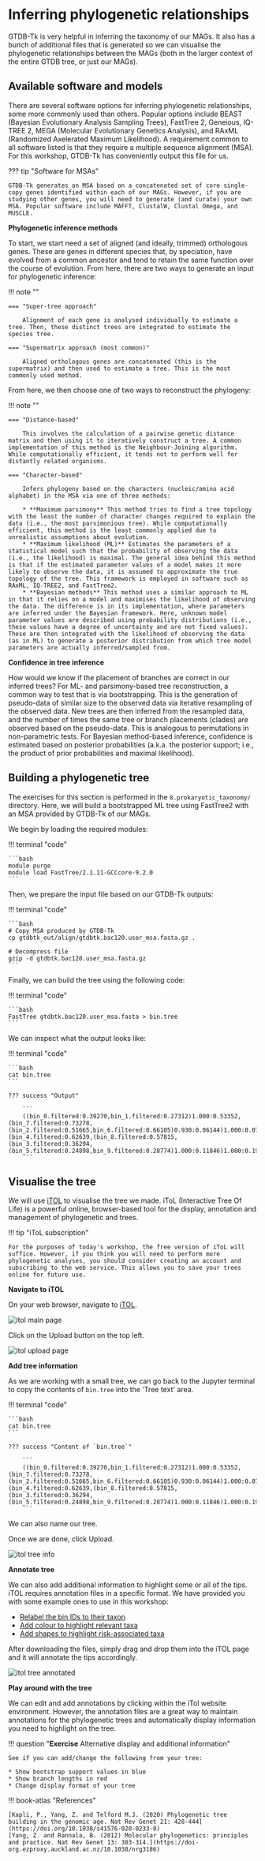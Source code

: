# Inferring phylogenetic relationships

GTDB-Tk is very helpful in inferring the taxonomy of our MAGs. It also has a bunch of additional files that is generated so we can visualise the phylogenetic relationships between the MAGs (both in the larger context of the entire GTDB tree, or just our MAGs). 

## Available software and models

There are several software options for inferring phylogenetic relationships, some more commonly used than others. Popular options include BEAST (Bayesian Evolutionary Analysis Sampling Trees), FastTree 2, Geneious, IQ-TREE 2, MEGA (Molecular Evolutionary Genetics Analysis), and RAxML (Randomized Axelerated Maximum Likelihood). A requirement common to all software listed is that they require a multiple sequence alignment (MSA). For this workshop, GTDB-Tk has conveniently output this file for us.

??? tip "Software for MSAs"

    GTDB-Tk generates an MSA based on a concatenated set of core single-copy genes identified within each of our MAGs. However, if you are studying other genes, you will need to generate (and curate) your own MSA. Popular software include MAFFT, ClustalW, Clustal Omega, and MUSCLE. 

**Phylogenetic inference methods** 

To start, we start need a set of aligned (and ideally, trimmed) orthologous genes. These are genes in different species that, by speciation, have evolved from a common ancestor and tend to retain the same function over the course of evolution. From here, there are two ways to generate an input for phylogenetic inference:

!!! note ""

    === "Super-tree approach"

        Alignment of each gene is analysed individually to estimate a tree. Then, these distinct trees are integrated to estimate the species tree.

    === "Supermatrix approach (most common)"

        Aligned orthologous genes are concatenated (this is the supermatrix) and then used to estimate a tree. This is the most commonly used method.

From here, we then choose one of two ways to reconstruct the phylogeny:

!!! note ""

    === "Distance-based"

        This involves the calculation of a pairwise genetic distance matrix and then using it to iteratively construct a tree. A common implementation of this method is the Neighbour-Joining algorithm. While computationally efficient, it tends not to perform well for distantly related organisms.

    === "Character-based"

        Infers phylogeny based on the characters (nucleic/amino acid alphabet) in the MSA via one of three methods:

        * **Maximum parsimony** This method tries to find a tree topology with the least the number of character changes required to explain the data (i.e., the most parsimonious tree). While computationally efficient, this method is the least commonly applied due to unrealistic assumptions about evolution.
        * **Maximum likelihood (ML)** Estimates the parameters of a statistical model such that the probability of observing the data (i.e., the likelihood) is maximal. The general idea behind this method is that if the estimated parameter values of a model makes it more likely to observe the data, it is assumed to approximate the true topology of the tree. This framework is employed in software such as RAxML, IQ-TREE2, and FastTree2.
        * **Bayesian methods** This method uses a similar approach to ML in that it relies on a model and maximises the likelihood of observing the data. The difference is in its implementation, where parameters are inferred under the Bayesian framework. Here, unknown model parameter values are described using probability distributions (i.e., these values have a degree of uncertainty and are not fixed values). These are then integrated with the likelihood of observing the data (as in ML) to generate a posterior distribution from which tree model parameters are actually inferred/sampled from.

**Confidence in tree inference**

How would we know if the placement of branches are correct in our inferred trees? For ML- and parsimony-based tree reconstruction, a common way to test that is via bootstrapping. This is the generation of pseudo-data of similar size to the observed data via iterative resampling of the observed data. New trees are then inferred from the resampled data, and the number of times the same tree or branch placements (clades) are observed based on the pseudo-data. This is analogous to permutations in non-parametric tests. For Bayesian method-based inference, confidence is estimated based on posterior probabilities (a.k.a. the posterior support; i.e., the product of prior probabilities and maximal likelihood).

## Building a phylogenetic tree

The exercises for this section is performed in the `8.prokaryotic_taxonomy/` directory. Here, we will build a bootstrapped ML tree using FastTree2 with an MSA provided by GTDB-Tk of our MAGs.

We begin by loading the required modules:

!!! terminal "code"

    ```bash
    module purge
    module load FastTree/2.1.11-GCCcore-9.2.0
    ```

Then, we prepare the input file based on our GTDB-Tk outputs:

!!! terminal "code"

    ```bash
    # Copy MSA produced by GTDB-Tk
    cp gtdbtk_out/align/gtdbtk.bac120.user_msa.fasta.gz .

    # Decompress file
    gzip -d gtdbtk.bac120.user_msa.fasta.gz
    ```

Finally, we can build the tree using the following code:

!!! terminal "code"

    ```bash
    FastTree gtdbtk.bac120.user_msa.fasta > bin.tree
    ```

We can inspect what the output looks like:

!!! terminal "code"

    ```bash
    cat bin.tree
    ```

    ??? success "Output"

        ```
        ((bin_0.filtered:0.39270,bin_1.filtered:0.27312)1.000:0.53352,(bin_7.filtered:0.73278,(bin_2.filtered:0.51665,bin_6.filtered:0.66105)0.930:0.06144)1.000:0.07298,(bin_4.filtered:0.62639,(bin_8.filtered:0.57815,(bin_3.filtered:0.36294,(bin_5.filtered:0.24898,bin_9.filtered:0.28774)1.000:0.11846)1.000:0.19589)1.000:0.07212)0.970:0.05113);
        ```

## Visualise the tree

We will use [iTOL](https://itol.embl.de/) to visualise the tree we made. iToL (Interactive Tree Of Life) is a powerful online, browser-based tool for the display, annotation and management of phylogenetic and trees. 

!!! tip "iToL subscription"

    For the purposes of today's workshop, the free version of iToL will suffice. However, if you think you will need to perform more phylogenetic analyses, you should consider creating an account and subscribing to the web service. This allows you to save your trees online for future use.
 
**Navigate to iTOL**

On your web browser, navigate to [iTOL](https://itol.embl.de/).

![itol main page](../figures/day3_iToLMainPage.PNG)

Click on the Upload button on the top left.

![itol upload page](../figures/day3_iToLUpload.PNG)

**Add tree information**

As we are working with a small tree, we can go back to the Jupyter terminal to copy the contents of `bin.tree` into the 'Tree text' area.

!!! terminal "code"

    ```bash
    cat bin.tree
    ```

    ??? success "Content of `bin.tree`"

        ```
        ((bin_0.filtered:0.39270,bin_1.filtered:0.27312)1.000:0.53352,(bin_7.filtered:0.73278,(bin_2.filtered:0.51665,bin_6.filtered:0.66105)0.930:0.06144)1.000:0.07298,(bin_4.filtered:0.62639,(bin_8.filtered:0.57815,(bin_3.filtered:0.36294,(bin_5.filtered:0.24898,bin_9.filtered:0.28774)1.000:0.11846)1.000:0.19589)1.000:0.07212)0.970:0.05113);
        ```

We can also name our tree.

Once we are done, click Upload.

![itol tree info](../figures/day3_iToLTreeInfo.PNG)

**Annotate tree**

We can also add additional information to highlight some or all of the tips. iTOL requires annotation files in a specific format. We have provided you with some example ones to use in this workshop:

- [Relabel the bin IDs to their taxon](../resources/Relabelling.txt)
- [Add colour to highlight relevant taxa](../resources/Color.txt)
- [Add shapes to highlight risk-associated taxa](../resources/Risks.txt)

After downloading the files, simply drag and drop them into the iTOL page and it will annotate the tips accordingly.

![itol tree annotated](../figures/day3_iToLTreeAnnotation.PNG)

**Play around with the tree**

We can edit and add annotations by clicking within the iTol website environment. However, the annotation files are a great way to maintain annotations for the phylogenetic trees and automatically display information you need to highlight on the tree.

!!! question "**Exercise** Alternative display and additional information"

    See if you can add/change the following from your tree:

    * Show bootstrap support values in blue
    * Show branch lengths in red
    * Change display format of your tree

!!! book-atlas "References"

    [Kapli, P., Yang, Z. and Telford M.J. (2020) Phylogenetic tree building in the genomic age. Nat Rev Genet 21: 428-444](https://doi.org/10.1038/s41576-020-0233-0)
    [Yang, Z. and Rannala, B. (2012) Molecular phylogenetics: principles and practice. Nat Rev Genet 13: 303-314.](https://doi-org.ezproxy.auckland.ac.nz/10.1038/nrg3186)

